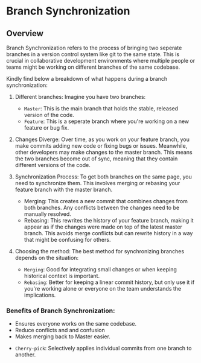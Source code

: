<!-- I will be revisiting branch synchronization, git conflicts and tag management in this tutorial section -->


# Branch Synchronization

## Overview
Branch Synchronization refers to the process of bringing two seperate branches in a version control system like git to the same state. This is crucial in collaborative development environments where multiple people or teams might be working on different branches of the same codebase.

Kindly find below a breakdown of what happens during a branch synchronization:

1. Different branches: Imagine you have two branches:
    - `Master`: This is the main branch that holds the stable, released version of the code.
    - `Feature`: This is a seperate branch where you're working on a new feature or bug fix.

2. Changes Diverge: Over time, as you work on your feature branch, you make commits adding new code or fixing bugs or issues. Meanwhile, other developers may make changes to the master branch. This means the two branches become out of sync, meaning that they contain different versions of the code.

3. Synchronization Process: To get both branches on the same page, you need to synchronize them. This involves merging or rebasing your feature branch with the master branch.

    - Merging: This creates a new commit that combines changes from both branches. Any conflicts between the changes need to be manually resolved.
    - Rebasing: This rewrites the history of your feature branch, making it appear as if the changes were made on top of the latest master branch. This avoids merge conflicts but can rewrite history in a way that might be confusing for others.

4. Choosing the method: The best method for synchronizing branches depends on the situation:
    - `Merging`: Good for integrating small changes or when keeping historical context is important.
    - `Rebasing`: Better for keeping a linear commit history, but only use it if you're working alone or everyone on the team understands the implications.

### Benefits of Branch Synchronization:
- Ensures everyone works on the same codebase.
- Reduce conflicts and and confusion
- Makes merging back to Master easier.

<!-- Please note that Cherry-Pick is also used in branch synchronization -->
* `Cherry-pick`: Selectively applies individual commits from one branch to another.

<!-- I will now go ahead to demonstrate branch synchronization with git and github shortly -->
<!-- First, I will create a need for synchronization by making changes to any of my already existing branch -->
